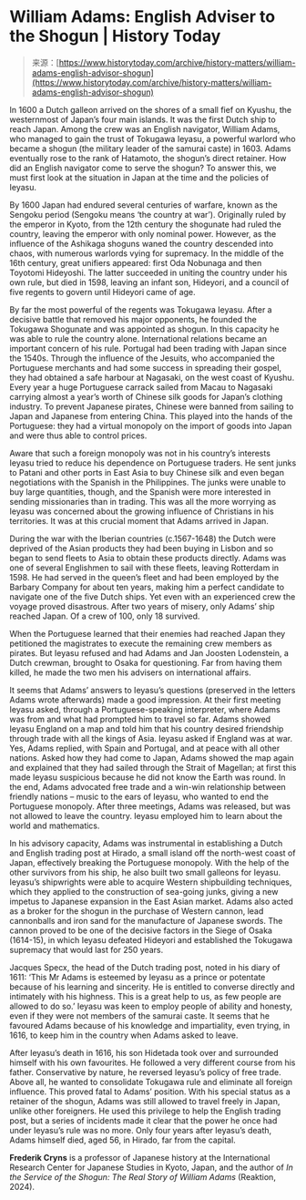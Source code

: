 <!--yml
category: 未分类
date: 2024-05-29 12:39:37
-->

# William Adams: English Adviser to the Shogun | History Today

> 来源：[https://www.historytoday.com/archive/history-matters/william-adams-english-advisor-shogun](https://www.historytoday.com/archive/history-matters/william-adams-english-advisor-shogun)

In 1600 a Dutch galleon arrived on the shores of a small fief on Kyushu, the westernmost of Japan’s four main islands. It was the first Dutch ship to reach Japan. Among the crew was an English navigator, William Adams, who managed to gain the trust of Tokugawa Ieyasu, a powerful warlord who became a shogun (the military leader of the samurai caste) in 1603\. Adams eventually rose to the rank of Hatamoto, the shogun’s direct retainer. How did an English navigator come to serve the shogun? To answer this, we must first look at the situation in Japan at the time and the policies of Ieyasu.

By 1600 Japan had endured several centuries of warfare, known as the Sengoku period (Sengoku means ‘the country at war’). Originally ruled by the emperor in Kyoto, from the 12th century the shogunate had ruled the country, leaving the emperor with only nominal power. However, as the influence of the Ashikaga shoguns waned the country descended into chaos, with numerous warlords vying for supremacy. In the middle of the 16th century, great unifiers appeared: first Oda Nobunaga and then Toyotomi Hideyoshi. The latter succeeded in uniting the country under his own rule, but died in 1598, leaving an infant son, Hideyori, and a council of five regents to govern until Hideyori came of age.

By far the most powerful of the regents was Tokugawa Ieyasu. After a decisive battle that removed his major opponents, he founded the Tokugawa Shogunate and was appointed as shogun. In this capacity he was able to rule the country alone. International relations became an important concern of his rule. Portugal had been trading with Japan since the 1540s. Through the influence of the Jesuits, who accompanied the Portuguese merchants and had some success in spreading their gospel, they had obtained a safe harbour at Nagasaki, on the west coast of Kyushu. Every year a huge Portuguese carrack sailed from Macau to Nagasaki carrying almost a year’s worth of Chinese silk goods for Japan’s clothing industry. To prevent Japanese pirates, Chinese were banned from sailing to Japan and Japanese from entering China. This played into the hands of the Portuguese: they had a virtual monopoly on the import of goods into Japan and were thus able to control prices.

Aware that such a foreign monopoly was not in his country’s interests Ieyasu tried to reduce his dependence on Portuguese traders. He sent junks to Patani and other ports in East Asia to buy Chinese silk and even began negotiations with the Spanish in the Philippines. The junks were unable to buy large quantities, though, and the Spanish were more interested in sending missionaries than in trading. This was all the more worrying as Ieyasu was concerned about the growing influence of Christians in his territories. It was at this crucial moment that Adams arrived in Japan.

During the war with the Iberian countries (c.1567-1648) the Dutch were deprived of the Asian products they had been buying in Lisbon and so began to send fleets to Asia to obtain these products directly. Adams was one of several Englishmen to sail with these fleets, leaving Rotterdam in 1598\. He had served in the queen’s fleet and had been employed by the Barbary Company for about ten years, making him a perfect candidate to navigate one of the five Dutch ships. Yet even with an experienced crew the voyage proved disastrous. After two years of misery, only Adams’ ship reached Japan. Of a crew of 100, only 18 survived.

When the Portuguese learned that their enemies had reached Japan they petitioned the magistrates to execute the remaining crew members as pirates. But Ieyasu refused and had Adams and Jan Joosten Lodenstein, a Dutch crewman, brought to Osaka for questioning. Far from having them killed, he made the two men his advisers on international affairs.

It seems that Adams’ answers to Ieyasu’s questions (preserved in the letters Adams wrote afterwards) made a good impression. At their first meeting Ieyasu asked, through a Portuguese-speaking interpreter, where Adams was from and what had prompted him to travel so far. Adams showed Ieyasu England on a map and told him that his country desired friendship through trade with all the kings of Asia. Ieyasu asked if England was at war. Yes, Adams replied, with Spain and Portugal, and at peace with all other nations. Asked how they had come to Japan, Adams showed the map again and explained that they had sailed through the Strait of Magellan; at first this made Ieyasu suspicious because he did not know the Earth was round. In the end, Adams advocated free trade and a win-win relationship between friendly nations – music to the ears of Ieyasu, who wanted to end the Portuguese monopoly. After three meetings, Adams was released, but was not allowed to leave the country. Ieyasu employed him to learn about the world and mathematics.

In his advisory capacity, Adams was instrumental in establishing a Dutch and English trading post at Hirado, a small island off the north-west coast of Japan, effectively breaking the Portuguese monopoly. With the help of the other survivors from his ship, he also built two small galleons for Ieyasu. Ieyasu’s shipwrights were able to acquire Western shipbuilding techniques, which they applied to the construction of sea-going junks, giving a new impetus to Japanese expansion in the East Asian market. Adams also acted as a broker for the shogun in the purchase of Western cannon, lead cannonballs and iron sand for the manufacture of Japanese swords. The cannon proved to be one of the decisive factors in the Siege of Osaka (1614-15), in which Ieyasu defeated Hideyori and established the Tokugawa supremacy that would last for 250 years.

Jacques Specx, the head of the Dutch trading post, noted in his diary of 1611: ‘This Mr Adams is esteemed by Ieyasu as a prince or potentate because of his learning and sincerity. He is entitled to converse directly and intimately with his highness. This is a great help to us, as few people are allowed to do so.’ Ieyasu was keen to employ people of ability and honesty, even if they were not members of the samurai caste. It seems that he favoured Adams because of his knowledge and impartiality, even trying, in 1616, to keep him in the country when Adams asked to leave.

After Ieyasu’s death in 1616, his son Hidetada took over and surrounded himself with his own favourites. He followed a very different course from his father. Conservative by nature, he reversed Ieyasu’s policy of free trade. Above all, he wanted to consolidate Tokugawa rule and eliminate all foreign influence. This proved fatal to Adams’ position. With his special status as a retainer of the shogun, Adams was still allowed to travel freely in Japan, unlike other foreigners. He used this privilege to help the English trading post, but a series of incidents made it clear that the power he once had under Ieyasu’s rule was no more. Only four years after Ieyasu’s death, Adams himself died, aged 56, in Hirado, far from the capital.

**Frederik Cryns** is a professor of Japanese history at the International Research Center for Japanese Studies in Kyoto, Japan, and the author of *In the Service of the Shogun: The Real Story of William Adams* (Reaktion, 2024).